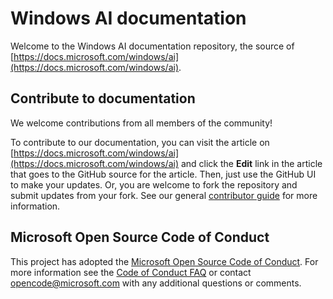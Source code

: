 # Windows AI documentation

Welcome to the Windows AI documentation repository, the source of [https://docs.microsoft.com/windows/ai](https://docs.microsoft.com/windows/ai).

## Contribute to documentation

We welcome contributions from all members of the community!

To contribute to our documentation, you can visit the article on [https://docs.microsoft.com/windows/ai](https://docs.microsoft.com/windows/ai) and click the **Edit** link in the article that goes to the GitHub source for the article. Then, just use the GitHub UI to make your updates. Or, you are welcome to fork the repository and submit updates from your fork. See our general [contributor guide](https://docs.microsoft.com/contribute/) for more information.

## Microsoft Open Source Code of Conduct
This project has adopted the [Microsoft Open Source Code of Conduct](https://opensource.microsoft.com/codeofconduct/).
For more information see the [Code of Conduct FAQ](https://opensource.microsoft.com/codeofconduct/faq/) or contact [opencode@microsoft.com](mailto:opencode@microsoft.com) with any additional questions or comments.
